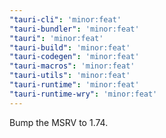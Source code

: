 ```yaml
---
"tauri-cli": 'minor:feat'
"tauri-bundler": 'minor:feat'
"tauri": 'minor:feat'
"tauri-build": 'minor:feat'
"tauri-codegen": 'minor:feat'
"tauri-macros": 'minor:feat'
"tauri-utils": 'minor:feat'
"tauri-runtime": 'minor:feat'
"tauri-runtime-wry": 'minor:feat'
---
```


Bump the MSRV to 1.74.
